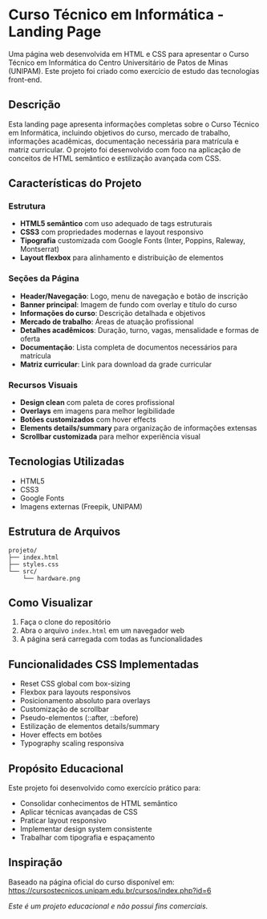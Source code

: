 # Curso Técnico em Informática - Landing Page

Uma página web desenvolvida em HTML e CSS para apresentar o Curso Técnico em Informática do Centro Universitário de Patos de Minas (UNIPAM). Este projeto foi criado como exercício de estudo das tecnologias front-end.

## Descrição

Esta landing page apresenta informações completas sobre o Curso Técnico em Informática, incluindo objetivos do curso, mercado de trabalho, informações acadêmicas, documentação necessária para matrícula e matriz curricular. O projeto foi desenvolvido com foco na aplicação de conceitos de HTML semântico e estilização avançada com CSS.

## Características do Projeto

### Estrutura
- **HTML5 semântico** com uso adequado de tags estruturais
- **CSS3** com propriedades modernas e layout responsivo
- **Tipografia** customizada com Google Fonts (Inter, Poppins, Raleway, Montserrat)
- **Layout flexbox** para alinhamento e distribuição de elementos

### Seções da Página
- **Header/Navegação**: Logo, menu de navegação e botão de inscrição
- **Banner principal**: Imagem de fundo com overlay e título do curso
- **Informações do curso**: Descrição detalhada e objetivos
- **Mercado de trabalho**: Áreas de atuação profissional
- **Detalhes acadêmicos**: Duração, turno, vagas, mensalidade e formas de oferta
- **Documentação**: Lista completa de documentos necessários para matrícula
- **Matriz curricular**: Link para download da grade curricular

### Recursos Visuais
- **Design clean** com paleta de cores profissional
- **Overlays** em imagens para melhor legibilidade
- **Botões customizados** com hover effects
- **Elements details/summary** para organização de informações extensas
- **Scrollbar customizada** para melhor experiência visual

## Tecnologias Utilizadas

- HTML5
- CSS3
- Google Fonts
- Imagens externas (Freepik, UNIPAM)

## Estrutura de Arquivos

```
projeto/
├── index.html
├── styles.css
└── src/
    └── hardware.png
```

## Como Visualizar

1. Faça o clone do repositório
2. Abra o arquivo `index.html` em um navegador web
3. A página será carregada com todas as funcionalidades

## Funcionalidades CSS Implementadas

- Reset CSS global com box-sizing
- Flexbox para layouts responsivos
- Posicionamento absoluto para overlays
- Customização de scrollbar
- Pseudo-elementos (::after, ::before)
- Estilização de elementos details/summary
- Hover effects em botões
- Typography scaling responsiva

## Propósito Educacional

Este projeto foi desenvolvido como exercício prático para:
- Consolidar conhecimentos de HTML semântico
- Aplicar técnicas avançadas de CSS
- Praticar layout responsivo
- Implementar design system consistente
- Trabalhar com tipografia e espaçamento

## Inspiração

Baseado na página oficial do curso disponível em: https://cursostecnicos.unipam.edu.br/cursos/index.php?id=6

*Este é um projeto educacional e não possui fins comerciais.*
